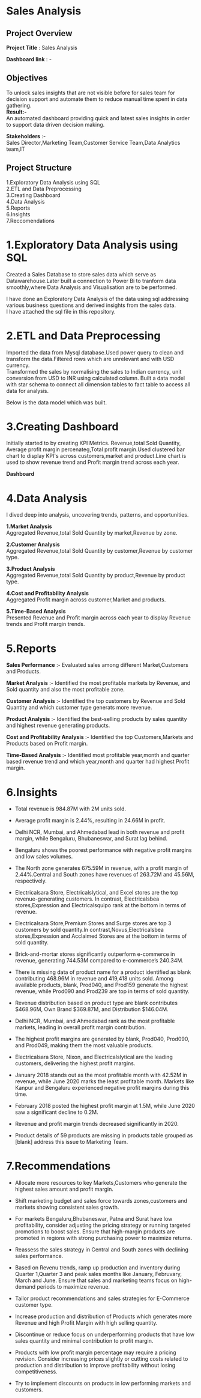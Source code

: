 
# Sales Analysis

## **Project Overview** 

**Project Title** : Sales Analysis

**Dashboard link** : -

## **Objectives**
To unlock sales insights that are not visible before for sales team for decision support and automate them to reduce manual time spent in data gathering.        
**Result:-**         
An automated dashboard providing quick and latest sales insights in order to support data driven decision making.

**Stakeholders** :-  
Sales Director,Marketing Team,Customer Service Team,Data Analytics team,IT

## **Project Structure**

1.Exploratory Data Analysis using SQL         
2.ETL and Data Preprocessing           
3.Creating Dashboard            
4.Data Analysis           
5.Reports  
6.Insights           
7.Reccomendations       


# **1.Exploratory Data Analysis using SQL**
Created a Sales Database to store sales data which serve as Datawarehouse.Later built a connection to Power Bi to tranform data smoothly,where Data Analysis and Visualisation are to be performed.          

I have done an Exploratory Data Analysis of the data using sql addressing various  business questions and derived insights from the sales data.    
I have attached the sql file in this repository.


# **2.ETL and Data Preprocessing**
Imported the data from Mysql database.Used power query to clean and transform the data.Filtered rows which are unrelevant and with USD currency.        
Transformed the sales by normalising the sales to Indian currency,
unit conversion from USD to INR using calculated column.
Built a data model with star schema to connect all dimension tables
to fact table to access all data for analysis.

Below is the data model which was built.


# **3.Creating Dashboard**
Initially started to by creating KPI Metrics.
Revenue,total Sold Quantity, Average profit margin percenateg,Total profit margin.Used clustered bar chart to display KPI's across customers,market and product.Line chart is used to show revenue trend and Profit margin trend across each year.

**Dashboard**


# **4.Data Analysis**
I dived deep into analysis, uncovering trends, patterns, and opportunities.    

**1.Market Analysis**   
Aggregated Revenue,total Sold Quantity by market,Revenue by zone.   


**2.Customer Analysis**   
Aggregated Revenue,total Sold Quantity by customer,Revenue by customer type.  


**3.Product Analysis**   
Aggregated Revenue,total Sold Quantity by product,Revenue by product type.   


**4.Cost and Profitability Analysis**   
Aggregated Profit margin across customer,Market and products.


**5.Time-Based Analysis**      
Presented Revenue and Profit margin across each year to display Revenue trends and Profit margin trends.

# **5.Reports**  

**Sales Performance** :- Evaluated sales among different Market,Customers and Products.      

**Market Analysis**   :- Identified the most profitable markets by Revenue, and Sold quantity and also the most profitable zone.   

**Customer Analysis** :- Identified the top customers by Revenue and Sold Quantity and which customer type generats more revenue.

**Product Analysis**  :- Identified the best-selling products by sales quantity and highest revenue generating products.   

**Cost and Profitability Analysis**  :- Identified the top Customers,Markets and Products based on Profit margin.

**Time-Based Analysis** :- Identified most profitable year,month and quarter based revenue trend and which year,month and quarter had highest Profit margin.

# **6.Insights**  

- Total revenue is 984.87M with 2M units sold. 

- Average profit margin is 2.44%, resulting in 24.66M in profit.

- Delhi NCR, Mumbai, and Ahmedabad lead in both revenue and profit margin, while Bengaluru, Bhubaneswar, and Surat lag behind. 

- Bengaluru shows the poorest performance with negative profit margins and low sales volumes. 

- The North zone generates 675.59M in revenue, with a profit margin of 2.44%.Central and South zones have revenues of 263.72M and 45.56M, respectively.

- Electricalsara Store, Electricalslytical, and Excel stores are the top revenue-generating customers. In contrast, Electricalsbea stores,Expression and Electricalsquipo rank at the bottom in terms of revenue.

- Electricalsara Store,Premium Stores and Surge stores are top 3 customers by sold quantity.In contrast,Novus,Electricalsbea stores,Expression and Acclaimed Stores are at the bottom in terms of sold quantity.

- Brick-and-mortar stores significantly outperform e-commerce in revenue, generating 744.53M compared to e-commerce’s 240.34M.

- There is missing data of  product name for a product identified as  blank contributing 468.96M in revenue and 419,418 units sold. Among available products, blank, Prod040, and Prod159 generate the highest revenue, while Prod090 and Prod239 are top in terms of sold quantity.

- Revenue distribution based on product type are blank contributes $468.96M, Own Brand $369.87M, and Distribution $146.04M.

- Delhi NCR, Mumbai, and Ahmedabad rank as the most profitable markets, leading in overall profit margin contribution.

- The highest profit margins are generated by blank, Prod040, Prod090, and Prod049, making them the most valuable products.

- Electricalsara Store, Nixon, and Electricalslytical are the leading customers, delivering the highest profit margins.

- January 2018 stands out as the most profitable month with 42.52M in revenue, while June 2020 marks the least profitable month. Markets like Kanpur and Bengaluru experienced negative profit margins during this time.

- February 2018 posted the highest profit margin at 1.5M, while June 2020 saw a significant decline to 0.2M.

- Revenue and profit margin trends decreased significantly in 2020.

- Product details of 59 products are missing in products table grouped as [blank] address this issue to Marketing Team.

# **7.Recommendations**

* Allocate more resources to key Markets,Customers who generate the highest sales amount and profit margin. 

* Shift marketing budget and sales force towards zones,customers and markets showing consistent sales growth. 

* For markets Bengaluru,Bhubaneswar, Patna and Surat have low profitability, consider adjusting the pricing strategy or running targeted promotions to boost sales. Ensure that high-margin products are promoted in regions with strong purchasing power to maximize returns.

* Reassess the sales strategy in Central and South zones with declining sales performance.

* Based on  Revenu trends, ramp up production and inventory during Quarter 1,Quarter 3 and peak sales months like January, Februvary, March and June. Ensure that sales and marketing teams focus on high-demand periods to maximize revenue.

* Tailor product recommendations and sales strategies for E-Commerce customer type.

* Increase production and distribution of Products which generates more Revenue and high Profit Margin with high selling quantity.

* Discontinue or reduce focus on underperforming products that have low sales quantity and minimal contribution to profit margin.

* Products with low profit margin percentage may require a pricing revision. Consider increasing prices slightly or cutting costs related to production and distribution to improve profitability without losing competitiveness.

* Try to implement discounts on products in low performing markets and customers.


